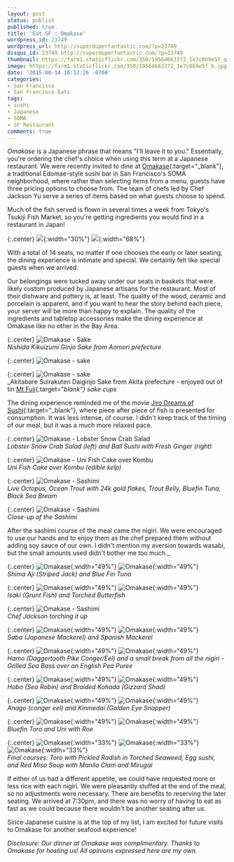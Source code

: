 ```yaml
---
layout: post
status: publish
published: true
title: 'Eat SF : Omakase'
wordpress_id: 23749
wordpress_url: http://superduperfantastic.com/?p=23749
disqus_id: 23749 http://superduperfantastic.com/?p=23749
thumbnail: https://farm1.staticflickr.com/350/19564663372_1e7c0b9e5f_q.jpg
image: https://farm1.staticflickr.com/350/19564663372_1e7c0b9e5f_b.jpg
date: '2015-08-14 16:12:26 -0700'
categories: 
- San Francisco
- San Francisco Eats
tags:
- sushi
- Japanese
- SOMA
- SF Restaurant
comments: true
---
```

_Omakase_ is a Japanese phrase that means "I'll leave it to you." Essentially, you're ordering the chef's choice when using this term at a Japanese restaurant. We were recently invited to dine at [Omakase](http://omakasesf.com/){:target="_blank"}, a traditional Edomae-style sushi bar in San Francisco's SOMA neighborhood, where rather than selecting items from a menu, guests have three pricing options to choose from.<!--more--> The team of chefs led by Chef Jackson Yu serve a series of items based on what guests choose to spend.

Much of the fish served is flown in several times a week from Tokyo's Tsukiji Fish Market, so you're getting ingredients you would find in a restaurant in Japan!

{:.center}
![](https://farm1.staticflickr.com/512/18950457923_c3edf83aee.jpg){:width="30%"} ![](https://farm1.staticflickr.com/299/19385002699_f5fbee385f.jpg){:width="68%"}

With a total of 14 seats, no matter if one chooses the early or later seating, the dining experience is intimate and special. We certainly felt like special guests when we arrived.

Our belongings were tucked away under our seats in baskets that were likely custom produced by Japanese artisans for the restaurant. Most of their dishware and pottery is, at least. The quality of the wood, ceramic and porcelain is apparent, and if you want to hear the story behind each piece, your server will be more than happy to explain. The quality of the ingredients and tabletop accessories make the dining experience at Omakase like no other in the Bay Area.

{:.center}
![Omakase - Sake](https://farm1.staticflickr.com/496/19384832739_11b045c3f3_b.jpg)  
_Nishida Kikuizumi Ginjo Sake from Aomori prefecture_

{:.center}
![Omakase - sake](https://farm1.staticflickr.com/451/19575838611_1a28553ca6_b.jpg) 

{:.center}
![Omakase - sake](https://farm1.staticflickr.com/375/18950590643_55be591883_b.jpg)  
_Akitabare Suirakuten Daiginjo Sake from Akita prefecture - enjoyed out of tin [Mt Fuji](http://www.shopnousaku.com/shop/item_detail?category_id=420382&item_id=1072873){:target="_blank"} sake cups_

The dining experience reminded me of the movie [Jiro Dreams of Sushi](http://www.magpictures.com/jirodreamsofsushi/){:target="_blank"}, where piece after piece of fish is presented for consumption. It was less intense, of course. I didn't keep track of the timing of our meal, but it was a much more relaxed pace.

{:.center}
![Omakase - Lobster Snow Crab Salad](https://farm4.staticflickr.com/3756/19571365465_4fdaea069a_b.jpg)   
_Lobster Snow Crab Salad (left) and Ball Sushi with Fresh Ginger (right)_

{:.center}
![Omakase - Uni Fish Cake over Kombu](https://farm1.staticflickr.com/351/19571370955_257ba7ec07_b.jpg)  
_Uni Fish Cake over Kombu (edible kelp)_

{:.center}
![Omakase - Sashimi](https://farm1.staticflickr.com/319/19384849599_a63ced4815_b.jpg)  
_Live Octopus, Ocean Trout with 24k gold flakes, Trout Belly, Bluefin Tuna, Black Sea Bream_

{:.center}
![Omakase - Sashimi](https://farm1.staticflickr.com/262/19383440398_05515b76af_b.jpg)  
_Close-up of the Sashimi_

After the sashimi course of the meal came the nigiri. We were encouraged to use our hands and to enjoy them as the chef prepared them without adding soy sauce of our own. I didn't mention my aversion towards wasabi, but the small amounts used didn't bother me too much._

{:.center}
![Omakase](https://farm1.staticflickr.com/401/18948846024_be866d1497.jpg){:width="49%"} ![Omakase](https://farm1.staticflickr.com/551/19383452368_4e0b5e5008.jpg){:width="49%"}  
_Shima Aji (Striped Jack) and Blue Fin Tuna_

{:.center}
![Omakase](https://farm4.staticflickr.com/3764/18950495063_2b69b340fa.jpg){:width="49%"} ![Omakase](https://farm1.staticflickr.com/266/19571418475_f2bb805e53.jpg){:width="49%"}  
_Isaki (Grunt Fish) and Torched Butterfish_

{:.center}
![Omakase - Sashimi](https://farm4.staticflickr.com/3706/18950511313_04443192cd_b.jpg)  
_Chef Jackson torching it up_

{:.center}
![Omakase](https://farm1.staticflickr.com/258/19575731521_8082b4d084.jpg){:width="49%"} ![Omakase](https://farm1.staticflickr.com/525/19564590332_28f4a01bfb.jpg){:width="49%"}  
_Saba (Japanese Mackerel) and Spanish Mackerel_

{:.center}
![Omakase](https://farm1.staticflickr.com/532/18948895064_98723bf1a8.jpg){:width="49%"} ![Omakase](https://farm1.staticflickr.com/495/19564613682_9b6ab8633c.jpg){:width="49%"}  
_Hamo (Daggertooth Pike Conger/Eel) and a small break from all the nigiri - Grilled Sea Bass over an English Pea Puree_

{:.center}
![Omakase](https://farm1.staticflickr.com/311/19545308436_c9748f34e0.jpg){:width="49%"} ![Omakase](https://farm1.staticflickr.com/384/19383526298_8a109eba07.jpg){:width="49%"}  
_Hobo (Sea Robin) and Braided Kohada (Gizzard Shad)_

{:.center}
![Omakase](https://farm1.staticflickr.com/320/18948931614_0a60ba579d.jpg){:width="49%"} ![Omakase](https://farm1.staticflickr.com/303/19571480025_314a02e68a.jpg){:width="49%"}  
_Anago (conger eel) and Kinmedai (Golden Eye Snapper)_

{:.center}
![Omakase](https://farm4.staticflickr.com/3712/19571483945_432d916c3b.jpg){:width="49%"} ![Omakase](https://farm1.staticflickr.com/350/19564663372_1e7c0b9e5f.jpg){:width="49%"}  
_Bluefin Toro and Uni with Roe_

{:.center}
![Omakase](https://farm1.staticflickr.com/308/19384969429_8d64fba40b_n.jpg){:width="33%"} ![Omakase](https://farm4.staticflickr.com/3784/18950610103_65dddbec8c_n.jpg){:width="33%"} ![Omakase](https://farm4.staticflickr.com/3727/19384979309_1ca1553d78_n.jpg){:width="33%"}  
_Final courses: Toro with Pickled Radish in Torched Seaweed, Egg sushi, and Red Miso Soup with Manila Clam and Mirugai_

If either of us had a different appetite, we could have requested more or less rice with each nigiri. We were pleasantly stuffed at the end of the meal, so no adjustments were necessary. There are benefits to reserving the later seating. We arrived at 7:30pm, and there was no worry of having to eat as fast as we could because there wouldn't be another seating after us.

Since Japanese cuisine is at the top of my list, I am excited for future visits to Omakase for another seafood experience!

_Disclosure: Our dinner at Omakase was complimentary. Thanks to Omakase for hosting us! All opinions expressed here are my own._